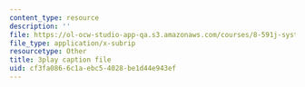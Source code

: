 ```yaml
---
content_type: resource
description: ''
file: https://ol-ocw-studio-app-qa.s3.amazonaws.com/courses/8-591j-systems-biology-fall-2014/cf3fa0866c1aebc54028be1d44e943ef_NnDqJhtUqjw.srt
file_type: application/x-subrip
resourcetype: Other
title: 3play caption file
uid: cf3fa086-6c1a-ebc5-4028-be1d44e943ef
---
```

